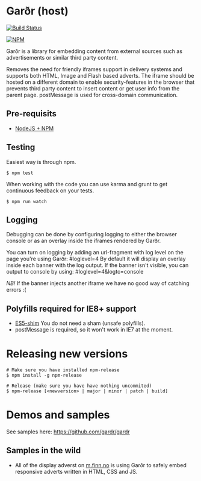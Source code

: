 # Garðr (host)

[![Build Status](https://api.travis-ci.org/gardr/host.png?branch=master)](https://travis-ci.org/gardr/host)

[![NPM](https://nodei.co/npm/gardr-host.png?stars=true&downloads=true)](https://npmjs.org/package/gardr-host)

Garðr is a library for embedding content from external sources such as advertisements or similar third party content.

Removes the need for friendly iframes support in delivery systems and supports both HTML, Image and Flash based adverts. The iframe should be hosted on a different domain to enable security-features in the browser that prevents third party content to insert content or get user info from the parent page. postMessage is used for cross-domain communication.

## Pre-requisits
* [NodeJS + NPM](http://nodejs.org)

## Testing
Easiest way is through npm.

	$ npm test

When working with the code you can use karma and grunt to get continuous feedback on your tests.

	$ npm run watch

## Logging

Debugging can be done by configuring logging to either the browser console or as an overlay inside the iframes rendered by Garðr.

You can turn on logging by adding an url-fragment with log level on the page you're using Garðr: #loglevel=4
By default it will display an overlay inside each banner with the log output. If the banner isn't visible, you can output to console by using: #loglevel=4&logto=console

*NB!* If the banner injects another iframe we have no good way of catching errors :(


## Polyfills required for IE8+ support

* [ES5-shim](https://npmjs.org/package/es5-shim) You do not need a sham (unsafe polyfills).
* postMessage is required, so it won't work in IE7 at the moment.

# Releasing new versions

	# Make sure you have installed npm-release
	$ npm install -g npm-release

	# Release (make sure you have have nothing uncommited)
	$ npm-release [<newversion> | major | minor | patch | build]

# Demos and samples

See samples here: https://github.com/gardr/gardr

## Samples in the wild

* All of the display adverst on [m.finn.no](http://m.finn.no/) is using Garðr to safely embed responsive adverts written in HTML, CSS and JS.
